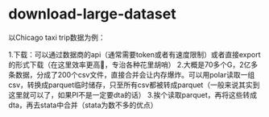 # download-large-dataset

以Chicago taxi trip数据为例：

1.下载：可以通过数据商的api（通常需要token或者有速度限制）或者直接export的形式下载（在这里效率更高🤣，专治各种花里胡哨）
2.大概是70多个G，2亿多条数据，分成了200个csv文件，直接合并会让内存爆炸。可以用polar读取一组csv，转换成parquet临时储存，只至所有csv都被转成parquet（一般来说其实到这里就可以了，如果PI不是一定要dta的话）
3.挨个读取parquet，再将这些转成dta，再去stata中合并（stata为数不多的优点）
